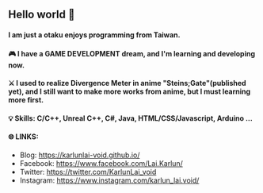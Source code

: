 ## Hello world 👋

#### I am just a otaku enjoys programming from Taiwan.
#### 🎮 I have a GAME DEVELOPMENT dream, and I'm learning and developing now.

#### ⚔ I used to realize Divergence Meter in anime "Steins;Gate"(published yet), and I still want to make more works from anime, but I must learning more first.

#### 💡 Skills: **C/C++**, **Unreal C++**, C#, Java, HTML/CSS/Javascript, Arduino ...

#### 🌐 LINKS:
- Blog: https://karlunlai-void.github.io/
- Facebook: https://www.facebook.com/Lai.Karlun/
- Twitter: https://twitter.com/KarlunLai_void
- Instagram: https://www.instagram.com/karlun_lai.void/
